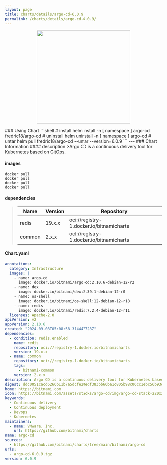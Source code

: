 ```yaml
---
layout: page
title: charts/details/argo-cd-6.0.9
permalink: /charts/details/argo-cd-6.0.9/
---
```

<p align="center">
    <img src="https://bitnami.com/assets/stacks/argo-cd/img/argo-cd-stack-220x234.png" width="300px" height="300px">
</p>
### Using Chart
```shell
# install
helm install -n [ namespace ] argo-cd fredric18/argo-cd
# uninstall
helm uninstall -n [ namespace ] argo-cd
# untar
helm pull fredric18/argo-cd --untar --version=6.0.9
```
---
### Chart Information
#### description
>Argo CD is a continuous delivery tool for Kubernetes based on GitOps.
   
#### images
```shell
docker pull 
docker pull 
docker pull 
docker pull 
```
   
#### dependencies
>Name | Version | Repository
>---|---|---
>redis | 19.x.x | oci://registry-1.docker.io/bitnamicharts
>common | 2.x.x | oci://registry-1.docker.io/bitnamicharts
   
#### Chart.yaml
```yaml
annotations:
  category: Infrastructure
  images: |
    - name: argo-cd
      image: docker.io/bitnami/argo-cd:2.10.6-debian-12-r2
    - name: dex
      image: docker.io/bitnami/dex:2.39.1-debian-12-r0
    - name: os-shell
      image: docker.io/bitnami/os-shell:12-debian-12-r18
    - name: redis
      image: docker.io/bitnami/redis:7.2.4-debian-12-r11
  licenses: Apache-2.0
apiVersion: v2
appVersion: 2.10.6
created: "2024-09-08T05:08:58.314447728Z"
dependencies:
  - condition: redis.enabled
    name: redis
    repository: oci://registry-1.docker.io/bitnamicharts
    version: 19.x.x
  - name: common
    repository: oci://registry-1.docker.io/bitnamicharts
    tags:
      - bitnami-common
    version: 2.x.x
description: Argo CD is a continuous delivery tool for Kubernetes based on GitOps.
digest: ddc0051cacd6266b11b7a5dcfe28edf383bb66ba1c805b98c06cc1ebc56b93da
home: https://bitnami.com
icon: https://bitnami.com/assets/stacks/argo-cd/img/argo-cd-stack-220x234.png
keywords:
  - Continuous delivery
  - Continuous deployment
  - Devops
  - Kubernetes
maintainers:
  - name: VMware, Inc.
    url: https://github.com/bitnami/charts
name: argo-cd
sources:
  - https://github.com/bitnami/charts/tree/main/bitnami/argo-cd
urls:
  - argo-cd-6.0.9.tgz
version: 6.0.9
```
